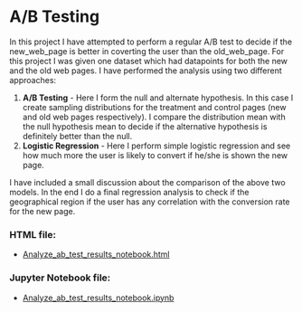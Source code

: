 # A/B Testing #

In this project I have attempted to perform a regular A/B test to decide if the new_web_page is better in coverting the user than the old_web_page. For this project I was given one dataset which had datapoints for both the new and the old web pages. I have performed the analysis using two different approaches:
1. **A/B Testing** - Here I form the null and alternate hypothesis. In this case I create sampling distributions for the treatment and control pages (new and old web pages respectively). I compare the distribution mean with the null hypothesis mean to decide if the alternative hypothesis is definitely better than the null.
2. **Logistic Regression** - Here I perform simple logistic regression and see how much more the user is likely to convert if he/she is shown the new page.

I have included a small discussion about the comparison of the above two models. In the end I do a final regression analysis to check if the geographical region if the user has any correlation with the conversion rate for the new page.


### HTML file:
- [Analyze_ab_test_results_notebook.html](http://htmlpreview.github.io/?https://github.com/schauhan/DataAnalysis/blob/master/AB%20Testing/Analyze_ab_test_results_notebook.html)

### Jupyter Notebook file:
- [Analyze_ab_test_results_notebook.ipynb](https://nbviewer.jupyter.org/github/schauhan/DataAnalysis/blob/master/AB%20Testing/Analyze_ab_test_results_notebook.ipynb)
